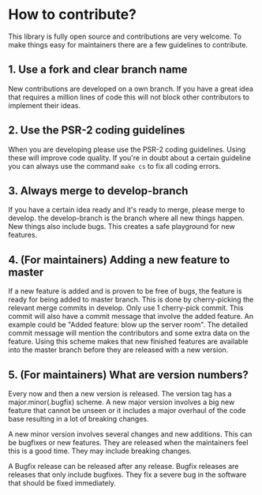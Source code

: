 # How to contribute?

This library is fully open source and contributions are very welcome. To make things easy for maintainers there are a few guidelines to contribute.

## 1. Use a fork and clear branch name 
New contributions are developed on a own branch. If you have a great idea that requires a million lines of code this will not block other contributors to implement their ideas.

## 2. Use the PSR-2 coding guidelines
When you are developing please use the PSR-2 coding guidelines. Using these will improve code quality. If you're in doubt about a certain guideline you can always use the command `make cs` to fix all coding errors.

## 3. Always merge to develop-branch
If you have a certain idea ready and it's ready to merge, please merge to develop. the develop-branch is the branch where all new things happen. New things also include bugs. This creates a safe playground for new features.

## 4. (For maintainers) Adding a new feature to master
If a new feature is added and is proven to be free of bugs, the feature is ready for being added to master branch. This is done by cherry-picking the relevant merge commits in develop. Only use 1 cherry-pick commit. This commit will also have a commit message that involve the added feature. An example could be "Added feature: blow up the server room". The detailed commit message will mention the contributors and some extra data on the feature.
Using this scheme makes that new finished features are available into the master branch before they are released with a new version.

## 5. (For maintainers) What are version numbers?
Every now and then a new version is released. The version tag has a major.minor(.bugfix) scheme.
A new major version involves a big new feature that cannot be unseen or it includes a major overhaul of the code base resulting in a lot of breaking changes.

A new minor version involves several changes and new additions. This can be bugfixes or new features. They are released when the maintainers feel this is a good time. They may include breaking changes.

A Bugfix release can be released after any release. Bugfix releases are releases that only include bugfixes. They fix a severe bug in the software that should be fixed immediately.